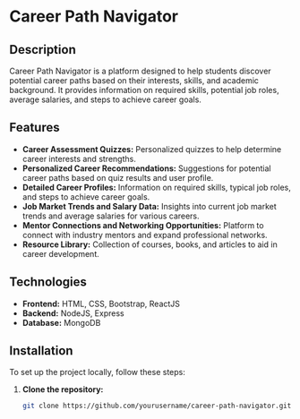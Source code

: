 # Career Path Navigator

## Description

Career Path Navigator is a platform designed to help students discover potential career paths based on their interests, skills, and academic background. It provides information on required skills, potential job roles, average salaries, and steps to achieve career goals.

## Features

- **Career Assessment Quizzes:** Personalized quizzes to help determine career interests and strengths.
- **Personalized Career Recommendations:** Suggestions for potential career paths based on quiz results and user profile.
- **Detailed Career Profiles:** Information on required skills, typical job roles, and steps to achieve career goals.
- **Job Market Trends and Salary Data:** Insights into current job market trends and average salaries for various careers.
- **Mentor Connections and Networking Opportunities:** Platform to connect with industry mentors and expand professional networks.
- **Resource Library:** Collection of courses, books, and articles to aid in career development.

## Technologies

- **Frontend:** HTML, CSS, Bootstrap, ReactJS
- **Backend:** NodeJS, Express
- **Database:** MongoDB

## Installation

To set up the project locally, follow these steps:

1. **Clone the repository:**
   ```bash
   git clone https://github.com/yourusername/career-path-navigator.git
